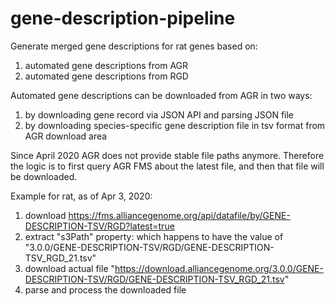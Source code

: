 # gene-description-pipeline

Generate merged gene descriptions for rat genes based on:
 1) automated gene descriptions from AGR
 2) automated gene descriptions from RGD

Automated gene descriptions can be downloaded from AGR in two ways:
 1) by downloading gene record via JSON API and parsing JSON file
 2) by downloading species-specific gene description file in tsv format from AGR download area
    
Since April 2020 AGR does not provide stable file paths anymore. Therefore the logic is to first
query AGR FMS about the latest file, and then that file will be downloaded.

Example for rat, as of Apr 3, 2020:
 1) download https://fms.alliancegenome.org/api/datafile/by/GENE-DESCRIPTION-TSV/RGD?latest=true
 2) extract "s3Path" property: which happens to have the value of "3.0.0/GENE-DESCRIPTION-TSV/RGD/GENE-DESCRIPTION-TSV_RGD_21.tsv"
 3) download actual file "https://download.alliancegenome.org/3.0.0/GENE-DESCRIPTION-TSV/RGD/GENE-DESCRIPTION-TSV_RGD_21.tsv"
 4) parse and process the downloaded file     
